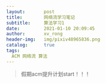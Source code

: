 ```yaml
---
layout:       post
title:        网络流学习笔记
subtitle:     算法学习1
date:         2021-01-10 20:09:45
author:       xv_rong
header-img:   img/pixiv48965836.png
catalog:      true
tags:
  ACM 网络流 算法
---
```


> 假期acm提升计划start！！！

